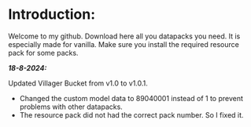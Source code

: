 # Introduction:

Welcome to my github.
Download here all you datapacks you need. It is especially made for vanilla.
Make sure you install the required resource pack for some packs.

***18-8-2024:***

Updated Villager Bucket from v1.0 to v1.0.1.

- Changed the custom model data to 89040001 instead of 1 to prevent problems with other datapacks.
- The resource pack did not had the correct pack number. So I fixed it. 


